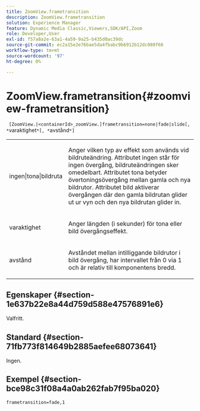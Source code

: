 ```yaml
---
title: ZoomView.frametransition
description: ZoomView.frametransition
solution: Experience Manager
feature: Dynamic Media Classic,Viewers,SDK/API,Zoom
role: Developer,User
exl-id: f57a8a2e-63a1-4a59-9a25-b435d0ac39dc
source-git-commit: ec2a15e2e76bae5da4fbabc9b6912b12dc080f66
workflow-type: tm+mt
source-wordcount: '97'
ht-degree: 0%

---
```


# ZoomView.frametransition{#zoomview-frametransition}

` [ZoomView.|<containerId>_zoomView.]frametransition=none|fade|slide[, *`varaktighet`*[, *`avstånd`*]`

<table id="table_D5992FCFF26046079089652B211BB6C5"> 
 <tbody> 
  <tr> 
   <td colname="col1"> <p> <span class="codeph"> ingen|tona|bildruta </span> </p> </td> 
   <td colname="col2"> <p>Anger vilken typ av effekt som används vid bildruteändring. Attributet <span class="codeph"> ingen </span> står för ingen övergång, bildruteändringen sker omedelbart. Attributet <span class="codeph"> tona </span> betyder övertoningsövergång mellan gamla och nya bildrutor. Attributet <span class="codeph"> bild </span> aktiverar övergången där den gamla bildrutan glider ut ur vyn och den nya bildrutan glider in. </p> </td> 
  </tr> 
  <tr> 
   <td colname="col1"> <p> <span class="codeph"> <span class="varname"> varaktighet </span> </span> </p> </td> 
   <td colname="col2"> <p>Anger längden (i sekunder) för <span class="codeph"> tona </span> eller <span class="codeph"> bild </span> övergångseffekt. </p> </td> 
  </tr> 
  <tr> 
   <td colname="col1"> <p> <span class="codeph"> <span class="varname"> avstånd </span> </span> </p> </td> 
   <td colname="col2"> <p>Avståndet mellan intilliggande bildrutor i <span class="codeph"> bild </span> övergång, har intervallet från <span class="codeph"> 0 </span> via <span class="codeph"> 1 </span> och är relativ till komponentens bredd. </p> </td> 
  </tr> 
 </tbody> 
</table>

## Egenskaper {#section-1e637b22e8a44d759d588e47576891e6}

Valfritt.

## Standard {#section-71fb773f814649b2885aefee68073641}

Ingen.

## Exempel {#section-bce98c31f08a4a0ab262fab7f95ba020}

`frametransition=fade,1`
